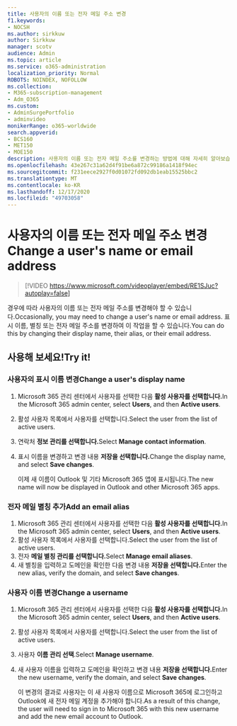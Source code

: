 ```yaml
---
title: 사용자의 이름 또는 전자 메일 주소 변경
f1.keywords:
- NOCSH
ms.author: sirkkuw
author: Sirkkuw
manager: scotv
audience: Admin
ms.topic: article
ms.service: o365-administration
localization_priority: Normal
ROBOTS: NOINDEX, NOFOLLOW
ms.collection:
- M365-subscription-management
- Adm_O365
ms.custom:
- AdminSurgePortfolio
- adminvideo
monikerRange: o365-worldwide
search.appverid:
- BCS160
- MET150
- MOE150
description: 사용자의 이름 또는 전자 메일 주소를 변경하는 방법에 대해 자세히 알아보습니다.
ms.openlocfilehash: 43e267c31a62d4f91be6a872c99186a1418f94ec
ms.sourcegitcommit: f231eece2927f0d01072fd092db1eab15525bbc2
ms.translationtype: MT
ms.contentlocale: ko-KR
ms.lasthandoff: 12/17/2020
ms.locfileid: "49703058"
---
```

# <a name="change-a-users-name-or-email-address"></a><span data-ttu-id="4f182-103">사용자의 이름 또는 전자 메일 주소 변경</span><span class="sxs-lookup"><span data-stu-id="4f182-103">Change a user's name or email address</span></span>

> [!VIDEO https://www.microsoft.com/videoplayer/embed/RE1SJuc?autoplay=false]

<span data-ttu-id="4f182-104">경우에 따라 사용자의 이름 또는 전자 메일 주소를 변경해야 할 수 있습니다.</span><span class="sxs-lookup"><span data-stu-id="4f182-104">Occasionally, you may need to change a user's name or email address.</span></span> <span data-ttu-id="4f182-105">표시 이름, 별칭 또는 전자 메일 주소를 변경하여 이 작업을 할 수 있습니다.</span><span class="sxs-lookup"><span data-stu-id="4f182-105">You can do this by changing their display name, their alias, or their email address.</span></span> 

## <a name="try-it"></a><span data-ttu-id="4f182-106">사용해 보세요!</span><span class="sxs-lookup"><span data-stu-id="4f182-106">Try it!</span></span>

### <a name="change-a-users-display-name"></a><span data-ttu-id="4f182-107">사용자의 표시 이름 변경</span><span class="sxs-lookup"><span data-stu-id="4f182-107">Change a user's display name</span></span>

1. <span data-ttu-id="4f182-108">Microsoft 365 관리 센터에서 사용자를 선택한 다음 **활성 사용자를 선택합니다.**</span><span class="sxs-lookup"><span data-stu-id="4f182-108">In the Microsoft 365 admin center, select **Users**, and then **Active users**.</span></span>
1. <span data-ttu-id="4f182-109">활성 사용자 목록에서 사용자를 선택합니다.</span><span class="sxs-lookup"><span data-stu-id="4f182-109">Select the user from the list of active users.</span></span>
1. <span data-ttu-id="4f182-110">연락처 **정보 관리를 선택합니다.**</span><span class="sxs-lookup"><span data-stu-id="4f182-110">Select **Manage contact information**.</span></span>
1. <span data-ttu-id="4f182-111">표시 이름을 변경하고 변경 내용 **저장을 선택합니다.**</span><span class="sxs-lookup"><span data-stu-id="4f182-111">Change the display name, and select **Save changes**.</span></span>

    <span data-ttu-id="4f182-112">이제 새 이름이 Outlook 및 기타 Microsoft 365 앱에 표시됩니다.</span><span class="sxs-lookup"><span data-stu-id="4f182-112">The new name will now be displayed in Outlook and other Microsoft 365 apps.</span></span>

### <a name="add-an-email-alias"></a><span data-ttu-id="4f182-113">전자 메일 별칭 추가</span><span class="sxs-lookup"><span data-stu-id="4f182-113">Add an email alias</span></span>

1. <span data-ttu-id="4f182-114">Microsoft 365 관리 센터에서 사용자를 선택한 다음 **활성 사용자를 선택합니다.**</span><span class="sxs-lookup"><span data-stu-id="4f182-114">In the Microsoft 365 admin center, select **Users**, and then **Active users**.</span></span>
1. <span data-ttu-id="4f182-115">활성 사용자 목록에서 사용자를 선택합니다.</span><span class="sxs-lookup"><span data-stu-id="4f182-115">Select the user from the list of active users.</span></span>
1. <span data-ttu-id="4f182-116">전자 **메일 별칭 관리를 선택합니다.**</span><span class="sxs-lookup"><span data-stu-id="4f182-116">Select **Manage email aliases**.</span></span>
1. <span data-ttu-id="4f182-117">새 별칭을 입력하고 도메인을 확인한 다음 변경 내용 **저장을 선택합니다.**</span><span class="sxs-lookup"><span data-stu-id="4f182-117">Enter the new alias, verify the domain, and select **Save changes**.</span></span>

### <a name="change-a-username"></a><span data-ttu-id="4f182-118">사용자 이름 변경</span><span class="sxs-lookup"><span data-stu-id="4f182-118">Change a username</span></span>

1. <span data-ttu-id="4f182-119">Microsoft 365 관리 센터에서 사용자를 선택한 다음 **활성 사용자를 선택합니다.**</span><span class="sxs-lookup"><span data-stu-id="4f182-119">In the Microsoft 365 admin center, select **Users**, and then **Active users**.</span></span>
1. <span data-ttu-id="4f182-120">활성 사용자 목록에서 사용자를 선택합니다.</span><span class="sxs-lookup"><span data-stu-id="4f182-120">Select the user from the list of active users.</span></span>
1. <span data-ttu-id="4f182-121">사용자 **이름 관리 선택**.</span><span class="sxs-lookup"><span data-stu-id="4f182-121">Select **Manage username**.</span></span>
1. <span data-ttu-id="4f182-122">새 사용자 이름을 입력하고 도메인을 확인하고 변경 내용 **저장을 선택합니다.**</span><span class="sxs-lookup"><span data-stu-id="4f182-122">Enter the new username, verify the domain, and select **Save changes**.</span></span>

    <span data-ttu-id="4f182-123">이 변경의 결과로 사용자는 이 새 사용자 이름으로 Microsoft 365에 로그인하고 Outlook에 새 전자 메일 계정을 추가해야 합니다.</span><span class="sxs-lookup"><span data-stu-id="4f182-123">As a result of this change, the user will need to sign in to Microsoft 365 with this new username and add the new email account to Outlook.</span></span>
